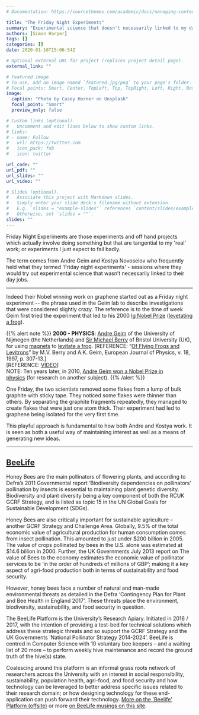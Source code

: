 ```yaml
---
# Documentation: https://sourcethemes.com/academic/docs/managing-content/

title: "The Friday Night Experiments"
summary: "Experimental science that doesn't necessarily linked to my day job."
authors: [Simon Harper]
tags: []
categories: []
date: 2020-01-16T15:06:54Z

# Optional external URL for project (replaces project detail page).
external_link: ""

# Featured image
# To use, add an image named `featured.jpg/png` to your page's folder.
# Focal points: Smart, Center, TopLeft, Top, TopRight, Left, Right, BottomLeft, Bottom, BottomRight.
image:
  caption: "Photo by Casey Horner on Unsplash"
  focal_point: "Smart"
  preview_only: false

# Custom links (optional).
#   Uncomment and edit lines below to show custom links.
# links:
# - name: Follow
#   url: https://twitter.com
#   icon_pack: fab
#   icon: twitter

url_code: ""
url_pdf: ""
url_slides: ""
url_video: ""

# Slides (optional).
#   Associate this project with Markdown slides.
#   Simply enter your slide deck's filename without extension.
#   E.g. `slides = "example-slides"` references `content/slides/example-slides.md`.
#   Otherwise, set `slides = ""`.
slides: ""
---
```

Friday Night Experiments are those experiments and off hand projects which actually involve doing something but that are tangential to my 'real' work; or experiments I just expect to fail badly.

The term comes from Andre Geim and Kostya Novoselov who frequently held what they termed 'Friday night experiments' - sessions where they would try out experimental science that wasn’t necessarily linked to their day jobs.

---

Indeed their Nobel winning work on graphene started out as a Friday night experiment -- the phrase used in the Geim lab to describe investigations that were considered slightly crazy. The reference is to the time of week Geim first tried the experiment that led to his 2000 [Ig Nobel Prize](https://www.improbable.com/ig-about/winners/) ([levetating a frog](https://www.ru.nl/hfml/research/levitation/diamagnetic-levitation/)).

{{% alert note %}}
<strong>2000 - PHYSICS</strong>:&nbsp;<a href="http://www.condmat.physics.manchester.ac.uk/people/academic/geim/" target="_new" rel="noopener noreferrer">Andre Geim</a>&nbsp;of the University of Nijmegen (the Netherlands) and&nbsp;<a href="https://michaelberryphysics.wordpress.com/ignobel/" target="_new" rel="noopener noreferrer">Sir Michael Berry</a>&nbsp;of Bristol University (UK), for using&nbsp;<a href="http://www.phy.bris.ac.uk/people/berry_mv/igberry.html" target="_new" rel="noopener noreferrer">magnets</a>&nbsp;to&nbsp;<a href="http://www.ru.nl/hfml/research/levitation/diamagnetic/" target="_new" rel="noopener noreferrer">levitate a frog</a>. [REFERENCE: “<a href="http://www.ecm.ub.es/~toni/Eur_J_Phys_Geim.pdf" target="_new" rel="noopener noreferrer">Of Flying Frogs and Levitrons</a>” by M.V. Berry and A.K. Geim, European Journal of Physics, v. 18, 1997, p. 307-13.]<br>
[REFERENCE:&nbsp;<a href="http://www.ru.nl/hfml/research/levitation/diamagnetic/" target="_new" rel="noopener noreferrer">VIDEO</a>]<br>
NOTE: Ten years later, in 2010,&nbsp;<a href="https://www.nobelprize.org/nobel_prizes/physics/laureates/2010/" target="_new" rel="noopener noreferrer">Andre Geim won a Nobel Prize in physics</a>&nbsp;(for research on another subject).
{{% /alert %}}

One Friday, the two scientists removed some flakes from a lump of bulk graphite with sticky tape. They noticed some flakes were thinner than others. By separating the graphite fragments repeatedly, they managed to create flakes that were just one atom thick. Their experiment had led to graphene being isolated for the very first time.

This playful approach is fundamental to how both Andre and Kostya work. It is seen as both a useful way of maintaining interest as well as a means of generating new ideas.


---


## <a href="http://beelife.cs.manchester.ac.uk" title="BeeLife">BeeLife</a> 

Honey Bees are the main pollinators of flowering plants, and according to Defra’s 2011 Governmental report ‘Biodiversity dependencies on pollinators’ pollination by insects is essential to maintaining plant genetic diversity. Biodiversity and plant diversity being a key component of both the RCUK GCRF Strategy, and is listed as topic 15 in the UN Global Goals for Sustainable Development (SDGs).

Honey Bees are also critically important for sustainable agriculture – another GCRF Strategy and Challenge Area. Globally, 9.5% of the total economic value of agricultural production for human consumption comes from insect pollination. This amounted to just under $200 billion in 2005. The value of crops pollinated by bees in the U.S. alone was estimated at $14.6 billion in 2000. Further, the UK Governments July 2013 report on The value of Bees to the economy estimates the economic value of pollinator services to be ‘in the order of hundreds of millions of GBP’; making it a key aspect of agri-food production both in terms of sustainability and food security.

However, honey bees face a number of natural and man-made environmental threats as detailed in the Defra ‘Contingency Plan for Plant and Bee Health in England 2017’. These threats place the environment, biodiversity, sustainability, and food security in question.

The BeeLife Platform is the University’s Research Apiary. Initiated in 2016 / 2017, with the intention of providing a test-bed for technical solutions which address these strategic threats and so support the GCRF Strategy and the UK Governments ’National Pollinator Strategy 2014-2024’. BeeLife is centred in Computer Science with 10 voluntary bee keepers – and a waiting list of 20 more – to perform weekly hive maintenance and record the ground truth of the hive(s) state.

Coalescing around this platform is an informal grass roots network of researchers across the University with an interest in social responsibility, sustainability, population health, agri-food, and food security and how technology can be leveraged to better address specific issues related to their research domain; or how designing technology for these end-application can push forward their technology. <a href="http://beelife.cs.manchester.ac.uk" title="Beelife Projects">More on the 'Beelife' Platform (offsite)</a> or more <a href="/categories/beelife" title="BeeLife Projects">on BeeLife musings on this site</a>.

